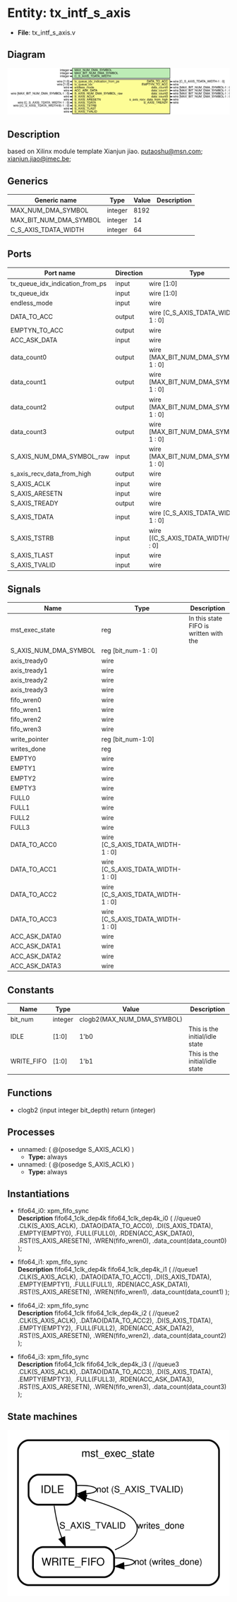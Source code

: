 # Entity: tx_intf_s_axis

- **File**: tx_intf_s_axis.v
## Diagram

![Diagram](tx_intf_s_axis.svg "Diagram")
## Description

 based on Xilinx module template
 Xianjun jiao. putaoshu@msn.com; xianjun.jiao@imec.be;

## Generics

| Generic name           | Type    | Value | Description |
| ---------------------- | ------- | ----- | ----------- |
| MAX_NUM_DMA_SYMBOL     | integer | 8192  |             |
| MAX_BIT_NUM_DMA_SYMBOL | integer | 14    |             |
| C_S_AXIS_TDATA_WIDTH   | integer | 64    |             |
## Ports

| Port name                       | Direction | Type                                  | Description |
| ------------------------------- | --------- | ------------------------------------- | ----------- |
| tx_queue_idx_indication_from_ps | input     | wire [1:0]                            |             |
| tx_queue_idx                    | input     | wire [1:0]                            |             |
| endless_mode                    | input     | wire                                  |             |
| DATA_TO_ACC                     | output    | wire [C_S_AXIS_TDATA_WIDTH-1 : 0]     |             |
| EMPTYN_TO_ACC                   | output    | wire                                  |             |
| ACC_ASK_DATA                    | input     | wire                                  |             |
| data_count0                     | output    | wire [MAX_BIT_NUM_DMA_SYMBOL-1 : 0]   |             |
| data_count1                     | output    | wire [MAX_BIT_NUM_DMA_SYMBOL-1 : 0]   |             |
| data_count2                     | output    | wire [MAX_BIT_NUM_DMA_SYMBOL-1 : 0]   |             |
| data_count3                     | output    | wire [MAX_BIT_NUM_DMA_SYMBOL-1 : 0]   |             |
| S_AXIS_NUM_DMA_SYMBOL_raw       | input     | wire [MAX_BIT_NUM_DMA_SYMBOL-1 : 0]   |             |
| s_axis_recv_data_from_high      | output    | wire                                  |             |
| S_AXIS_ACLK                     | input     | wire                                  |             |
| S_AXIS_ARESETN                  | input     | wire                                  |             |
| S_AXIS_TREADY                   | output    | wire                                  |             |
| S_AXIS_TDATA                    | input     | wire [C_S_AXIS_TDATA_WIDTH-1 : 0]     |             |
| S_AXIS_TSTRB                    | input     | wire [(C_S_AXIS_TDATA_WIDTH/8)-1 : 0] |             |
| S_AXIS_TLAST                    | input     | wire                                  |             |
| S_AXIS_TVALID                   | input     | wire                                  |             |
## Signals

| Name                  | Type                              | Description                              |
| --------------------- | --------------------------------- | ---------------------------------------- |
| mst_exec_state        | reg                               |  In this state FIFO is written with the  |
| S_AXIS_NUM_DMA_SYMBOL | reg [bit_num-1 : 0]               |                                          |
| axis_tready0          | wire                              |                                          |
| axis_tready1          | wire                              |                                          |
| axis_tready2          | wire                              |                                          |
| axis_tready3          | wire                              |                                          |
| fifo_wren0            | wire                              |                                          |
| fifo_wren1            | wire                              |                                          |
| fifo_wren2            | wire                              |                                          |
| fifo_wren3            | wire                              |                                          |
| write_pointer         | reg  [bit_num-1:0]                |                                          |
| writes_done           | reg                               |                                          |
| EMPTY0                | wire                              |                                          |
| EMPTY1                | wire                              |                                          |
| EMPTY2                | wire                              |                                          |
| EMPTY3                | wire                              |                                          |
| FULL0                 | wire                              |                                          |
| FULL1                 | wire                              |                                          |
| FULL2                 | wire                              |                                          |
| FULL3                 | wire                              |                                          |
| DATA_TO_ACC0          | wire [C_S_AXIS_TDATA_WIDTH-1 : 0] |                                          |
| DATA_TO_ACC1          | wire [C_S_AXIS_TDATA_WIDTH-1 : 0] |                                          |
| DATA_TO_ACC2          | wire [C_S_AXIS_TDATA_WIDTH-1 : 0] |                                          |
| DATA_TO_ACC3          | wire [C_S_AXIS_TDATA_WIDTH-1 : 0] |                                          |
| ACC_ASK_DATA0         | wire                              |                                          |
| ACC_ASK_DATA1         | wire                              |                                          |
| ACC_ASK_DATA2         | wire                              |                                          |
| ACC_ASK_DATA3         | wire                              |                                          |
## Constants

| Name       | Type    | Value                      | Description                     |
| ---------- | ------- | -------------------------- | ------------------------------- |
| bit_num    | integer | clogb2(MAX_NUM_DMA_SYMBOL) |                                 |
| IDLE       | [1:0]   | 1'b0                       | This is the initial/idle state  |
| WRITE_FIFO | [1:0]   | 1'b1                       | This is the initial/idle state  |
## Functions
- clogb2 <font id="function_arguments">(input integer bit_depth)</font> <font id="function_return">return (integer)</font>
## Processes
- unnamed: ( @(posedge S_AXIS_ACLK) )
  - **Type:** always
- unnamed: ( @(posedge S_AXIS_ACLK) )
  - **Type:** always
## Instantiations

- fifo64_i0: xpm_fifo_sync
</br>**Description**
 fifo64_1clk_dep4k fifo64_1clk_dep4k_i0 ( //queue0
     .CLK(S_AXIS_ACLK),
     .DATAO(DATA_TO_ACC0),
     .DI(S_AXIS_TDATA),
     .EMPTY(EMPTY0),
     .FULL(FULL0),
     .RDEN(ACC_ASK_DATA0),
     .RST(!S_AXIS_ARESETN),
     .WREN(fifo_wren0),
     .data_count(data_count0)
 );

- fifo64_i1: xpm_fifo_sync
</br>**Description**
 fifo64_1clk_dep4k fifo64_1clk_dep4k_i1 ( //queue1
     .CLK(S_AXIS_ACLK),
     .DATAO(DATA_TO_ACC1),
     .DI(S_AXIS_TDATA),
     .EMPTY(EMPTY1),
     .FULL(FULL1),
     .RDEN(ACC_ASK_DATA1),
     .RST(!S_AXIS_ARESETN),
     .WREN(fifo_wren1),
     .data_count(data_count1)
 );

- fifo64_i2: xpm_fifo_sync
</br>**Description**
 fifo64_1clk fifo64_1clk_dep4k_i2 ( //queue2
     .CLK(S_AXIS_ACLK),
     .DATAO(DATA_TO_ACC2),
     .DI(S_AXIS_TDATA),
     .EMPTY(EMPTY2),
     .FULL(FULL2),
     .RDEN(ACC_ASK_DATA2),
     .RST(!S_AXIS_ARESETN),
     .WREN(fifo_wren2),
     .data_count(data_count2)
 );

- fifo64_i3: xpm_fifo_sync
</br>**Description**
 fifo64_1clk fifo64_1clk_dep4k_i3 ( //queue3
     .CLK(S_AXIS_ACLK),
     .DATAO(DATA_TO_ACC3),
     .DI(S_AXIS_TDATA),
     .EMPTY(EMPTY3),
     .FULL(FULL3),
     .RDEN(ACC_ASK_DATA3),
     .RST(!S_AXIS_ARESETN),
     .WREN(fifo_wren3),
     .data_count(data_count3)
 );

## State machines

![Diagram_state_machine_0]( stm_tx_intf_s_axis_00.svg "Diagram")